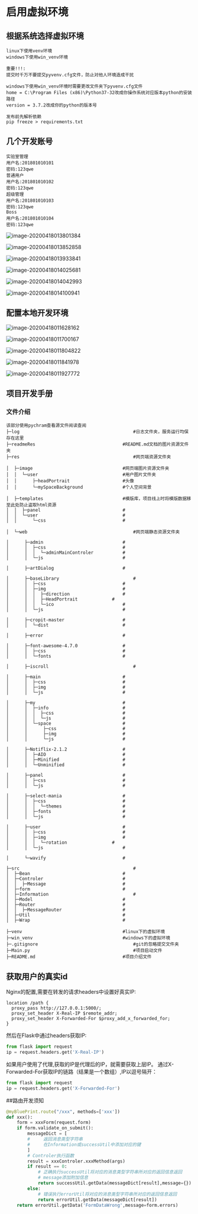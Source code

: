 # 启用虚拟环境

## 根据系统选择虚拟环境
```
linux下使用venv环境
windows下使用win_venv环境

重要!!!:
提交时千万不要提交pyvenv.cfg文件，防止对他人环境造成干扰

windows下使用win_venv环境时需要更改文件夹下pyvenv.cfg文件
home = C:\Program Files (x86)\Python37-32改成你操作系统对应版本python的安装路径
version = 3.7.2改成你的python的版本号

发布前先解析依赖
pip freeze > requirements.txt
```

## 几个开发账号
```
实验室管理
用户名:201801010101
密码:123qwe
普通用户
用户名:201801010102
密码:123qwe
超级管理
用户名:201801010103
密码:123qwe
Boss
用户名:201801010104
密码:123qwe
```

![image-20200418013801384](readmeRes/image-20200418013801384.png)

![image-20200418013852858](readmeRes/image-20200418013852858.png)

![image-20200418013933841](readmeRes/image-20200418013933841.png)

![image-20200418014025681](readmeRes/image-20200418014025681.png)

![image-20200418014042993](readmeRes/image-20200418014042993.png)

![image-20200418014100941](readmeRes/image-20200418014100941.png)

## 配置本地开发环境

![image-20200418011628162](readmeRes/image-20200418011628162.png)

![image-20200418011700167](readmeRes/image-20200418011700167.png)

![image-20200418011804822](readmeRes/image-20200418011804822.png)

![image-20200418011841978](readmeRes/image-20200418011841978.png)

![image-20200418011927772](readmeRes/image-20200418011927772.png)

## 项目开发手册

### 文件介绍
```
该部分使用pychram查看源文件阅读查阅
├─log										    #日志文件夹，服务运行均保存在这里
├─readmeRes									#README.md文档的图片资源文件夹
├─res										    #网页端资源文件夹
```
```
│  ├─image									#网页端图片资源文件夹
│  │  └─user								#用户图片文件夹
│  │      ├─headPortrait					#头像
│  │      └─mySpaceBackground				#个人空间背景
```
```
│  ├─templates								#模版库，项目线上时将模版数据移至此处防止盗取html资源
│  │  ├─panel								#
│  │  └─user								#
│  │      └─css								#
```
```
│  └─web									    #网页端静态资源文件夹
```
```
│      ├─admin								#
│      │  ├─css								#
│      │  │  └─adminMainControler			#
│      │  └─js								#
```
```
│      ├─artDialog							#
```
```
│      ├─baseLibrary						    #
│      │  ├─css						        #
│      │  ├─img						        #
│      │  │  ├─direction				    #
│      │  │  ├─HeadPortrait			    #
│      │  │  └─ico						    #
│      │  └─js						        #
```
```
│      ├─cropit-master					    #
│      │  └─dist						    #
```
```
│      ├─error						        #
```
```
│      ├─font-awesome-4.7.0					#
│      │  ├─css						        #
│      │  └─fonts						    #
```
```
│      ├─iscroll						        #
```
```
│      ├─main						        #
│      │  ├─css						        #
│      │  ├─img						        #
│      │  └─js						        #
```
```
│      ├─my						            #
│      │  ├─info						    #
│      │  │  ├─css						    #
│      │  │  └─js						    #
│      │  └─space						    #
│      │      ├─css						    #
│      │      ├─img						    #
│      │      └─js						    #
```
```
│      ├─Notiflix-2.1.2						#
│      │  ├─AIO						        #
│      │  ├─Minified						#
│      │  └─Unminified						#
```
```
│      ├─panel						        #
│      │  ├─css						        #
│      │  └─js						        #
```
```
│      ├─select-mania						#
│      │  ├─css						        #
│      │  │  └─themes						#
│      │  ├─fonts						    #
│      │  └─js						        #
```
```
│      ├─user						        #
│      │  ├─css						        #
│      │  ├─img						        #
│      │  │  └─rotation					#
│      │  └─js						        #
```
```
│      └─wavify						        #
```
```
├─src						                    #
│  ├─Bean						            #
│  ├─Controler						        #
│  │  ├─Message						        #
│  ├─form						            #
│  ├─Information						        #
│  ├─Model						            #
│  ├─Router						            #
│  │  ├─MessageRouter						#
│  ├─Util						            #
│  ├─Wrap						            #
```
```
├─venv						                #linux下的虚拟环境
├─win_venv						            #windows下的虚拟环境
├─.gitignore						            #git的忽略提交文件夹
├─Main.py						                #项目启动文件
├─README.md						            #项目介绍文件
```

## 获取用户的真实id
Nginx的配置,需要在转发的请求headers中设置好真实IP:
```
location /path { 
  proxy_pass http://127.0.0.1:5000/; 
  proxy_set_header X-Real-IP $remote_addr; 
  proxy_set_header X-Forwarded-For $proxy_add_x_forwarded_for; 
}
```
然后在Flask中通过headers获取IP:
```python
from flask import request
ip = request.headers.get('X-Real-IP')
```
如果用户使用了代理,获取的IP是代理后的IP，就需要获取上层IP。
通过X-Forwarded-For获取IP的链路（结果是一个数组）,IP以逗号隔开：
```python
from flask import request
ip = request.headers.get('X-Forwarded-For')
```
##路由开发须知
```python
@myBluePrint.route("/xxx", methods=['xxx'])
def xxx():
    form = xxxForm(request.form)
    if form.validate_on_submit():
        messageDict = [
        #     返回消息类型字符串
        #     在Information或successUtil中添加对应的键
        ]
        # Controler执行函数
        result = xxxControler.xxxMethod(args)
        if result == 0:
            # 正确执行successUtil将对应的消息类型字符串所对应的返回信息返回
            # message添加附加信息
            return successUtil.getData(messageDict[result],message={})
        else:
            # 错误执行errorUtil将对应的消息类型字符串所对应的返回信息返回
            return errorUtil.getData(messageDict[result])
    return errorUtil.getData('FormDataWrong',message=form.errors)

```
